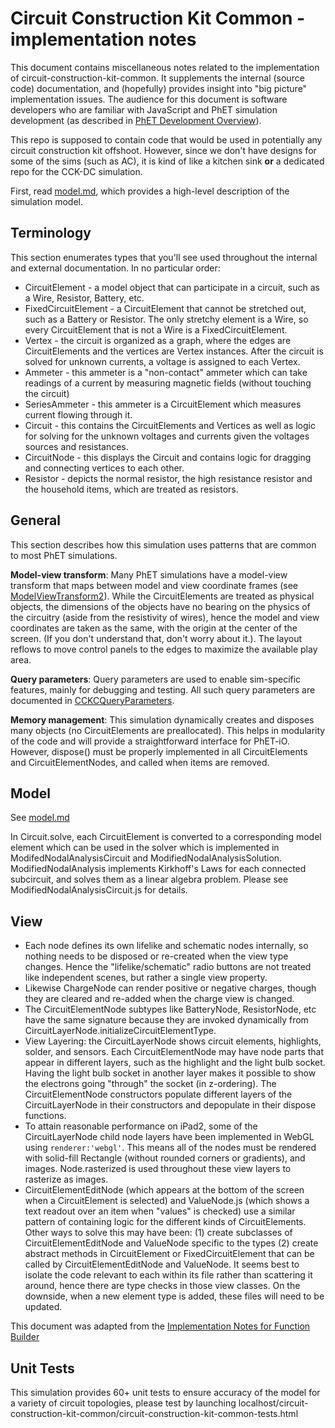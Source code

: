 # Circuit Construction Kit Common - implementation notes

This document contains miscellaneous notes related to the implementation of circuit-construction-kit-common. It
supplements the internal (source code) documentation, and (hopefully) provides insight into "big picture" implementation
issues.  The audience for this document is software developers who are familiar with JavaScript and PhET simulation
development (as described in [PhET Development Overview](http://bit.ly/phet-html5-development-overview)).

This repo is supposed to contain code that would be used in potentially any circuit construction kit offshoot.
However, since we don't have designs for some of the sims (such as AC), it is kind of like a kitchen sink **or** a
dedicated repo for the CCK-DC simulation.

First, read [model.md](https://github.com/phetsims/circuit-construction-kit-common/blob/master/doc/model.md), which
provides a high-level description of the simulation model.

## Terminology

This section enumerates types that you'll see used throughout the internal and external documentation. In no particular
order:

* CircuitElement - a model object that can participate in a circuit, such as a Wire, Resistor, Battery, etc.
* FixedCircuitElement - a CircuitElement that cannot be stretched out, such as a Battery or Resistor.  The only
stretchy element is a Wire, so every CircuitElement that is not a Wire is a FixedCircuitElement.
* Vertex - the circuit is organized as a graph, where the edges are CircuitElements and the vertices are Vertex
instances.  After the circuit is solved for unknown currents, a voltage is assigned to each Vertex.
* Ammeter - this ammeter is a "non-contact" ammeter which can take readings of a current by measuring magnetic fields
(without touching the circuit)
* SeriesAmmeter - this ammeter is a CircuitElement which measures current flowing through it.
* Circuit - this contains the CircuitElements and Vertices as well as logic for solving for the unknown voltages
and currents given the voltages sources and resistances.
* CircuitNode - this displays the Circuit and contains logic for dragging and connecting vertices to each other.
* Resistor -  depicts the normal resistor, the high resistance resistor and the household items, which are treated
as resistors.

## General

This section describes how this simulation uses patterns that are common to most PhET simulations.

**Model-view transform**: Many PhET simulations have a model-view transform that maps between model and view coordinate
frames (see [ModelViewTransform2](https://github.com/phetsims/phetcommon/blob/master/js/view/ModelViewTransform2.js)).
While the CircuitElements are treated as physical objects, the dimensions of the objects have no bearing on the physics
of the circuitry (aside from the resistivity of wires), hence the model and view coordinates are taken as the same, with
the origin at the center of the screen. (If you don't understand that, don't worry about it.).  The layout reflows to
move control panels to the edges to maximize the available play area.

**Query parameters**: Query parameters are used to enable sim-specific features, mainly for debugging and
testing. All such query parameters are documented in
[CCKCQueryParameters](https://github.com/phetsims/circuit-construction-kit-common/blob/master/js/CCKCQueryParameters.js).

**Memory management**: This simulation dynamically creates and disposes many objects (no CircuitElements are preallocated).
This helps in modularity of the code and will provide a straightforward interface for PhET-iO.  However, dispose()
must be properly implemented in all CircuitElements and CircuitElementNodes, and called when items are removed.

## Model
See [model.md](https://github.com/phetsims/circuit-construction-kit-common/blob/master/doc/model.md)

In Circuit.solve, each CircuitElement is converted to a corresponding model element which can be used in the solver which
is implemented in ModifedNodalAnalysisCircuit and ModifiedNodalAnalysisSolution.  ModifiedNodalAnalysis implements
Kirkhoff's Laws for each connected subcircuit, and solves them as a linear algebra problem.  Please see ModifiedNodalAnalysisCircuit.js
for details.

## View

* Each node defines its own lifelike and schematic nodes internally, so nothing needs to be disposed or re-created when
the view type changes.  Hence the "lifelike/schematic" radio buttons are not treated like independent scenes, but
rather a single view property.
* Likewise ChargeNode can render positive or negative charges, though they are cleared and re-added when the charge view
is changed.
* The CircuitElementNode subtypes like BatteryNode, ResistorNode, etc have the same signature because they are invoked
dynamically from CircuitLayerNode.initializeCircuitElementType.
* View Layering: the CircuitLayerNode shows circuit elements, highlights, solder, and sensors.  Each CircuitElementNode
may have node parts that appear in different layers, such as the highlight and the light bulb socket.  Having the light
bulb socket in another layer makes it possible to show the electrons going "through" the socket (in z-ordering). The
CircuitElementNode constructors populate different layers of the CircuitLayerNode in their constructors and depopulate
in their dispose functions.
* To attain reasonable performance on iPad2, some of the CircuitLayerNode child node layers have been implemented in
WebGL using `renderer:'webgl'`.  This means all of the nodes must be rendered with solid-fill Rectangle (without rounded
corners or gradients), and images.  Node.rasterized is used throughout these view layers to rasterize as
images.
* CircuitElementEditNode (which appears at the bottom of the screen when a CircuitElement is selected) and
ValueNode.js (which shows a text readout over an item when "values" is checked) use a similar pattern of containing
logic for the different kinds of CircuitElements.  Other ways to solve this may have been:
(1) create subclasses of CircuitElementEditNode and ValueNode specific to the types
(2) create abstract methods in CircuitElement or FixedCircuitElement that can be called by CircuitElementEditNode
and ValueNode.
It seems best to isolate the code relevant to each within its file rather than scattering it around, hence there are
type checks in those view classes.  On the downside, when a new element type is added, these files will need to be
updated.

This document was adapted from the [Implementation Notes for Function Builder](https://github.com/phetsims/function-builder/blob/master/doc/implementation-notes.md)

## Unit Tests
This simulation provides 60+ unit tests to ensure accuracy of the model for a variety of circuit topologies, please
test by launching localhost/circuit-construction-kit-common/circuit-construction-kit-common-tests.html